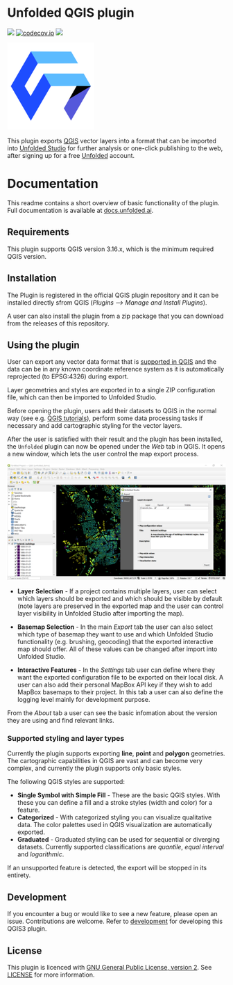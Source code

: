 # Unfolded QGIS plugin

![](https://github.com/UnfoldedInc/qgis-plugin/workflows/Tests/badge.svg)
[![codecov.io](https://codecov.io/github/UnfoldedInc/qgis-plugin/coverage.svg?branch=main)](https://codecov.io/github/UnfoldedInc/qgis-plugin?branch=main)
![](https://github.com/UnfoldedInc/qgis-plugin/workflows/Release/badge.svg)

<img src="docs/imgs/uf_qgis_logo.svg" width="200" height="200">

This plugin exports [QGIS](http://qgis.org/) vector layers into a format that can be imported into  [Unfolded Studio](https://studio.unfolded.ai/) for further analysis or one-click publishing to the web, after signing up for a free [Unfolded](https://unfolded.ai/) account.

# Documentation

This readme contains a short overview of basic functionality of the plugin. Full documentation is available at [docs.unfolded.ai](https://docs.unfolded.ai/integrations/qgis).

## Requirements

This plugin supports QGIS version 3.16.x, which is the minimum required QGIS version.

## Installation

The Plugin is registered in the official QGIS plugin repository and it can be installed directly sfrom QGIS (*Plugins --> Manage and Install Plugins*).

A user can also install the plugin from a zip package that you can download from the releases of this repository.

## Using the plugin

User can export any vector data format that
is [supported in QGIS](https://docs.qgis.org/3.16/en/docs/user_manual/working_with_vector/index.html) and the data can
be in any known coordinate reference system as it is automatically reprojected (to EPSG:4326) during export.

Layer geometries and styles are exported in to a single ZIP configuration file, which can then be imported to Unfolded
Studio.

Before opening the plugin, users add their datasets to QGIS in the normal way (see
e.g. [QGIS tutorials](https://www.qgistutorials.com/en/)), perform some data processing tasks if necessary and add
cartographic styling for the vector layers.

After the user is satisfied with their result and the plugin has been installed, the `Unfolded` plugin can now be opened
under the *Web* tab in QGIS. It opens a new window, which lets the user control the map export process.

![Main plugin dialog](docs/imgs/main_dialog.png)

- **Layer Selection** - If a project contains multiple layers, user can select which layers should be exported and which
  should be visible by default (note layers are preserved in the exported map and the user can control layer visibility
  in Unfolded Studio after importing the map).

- **Basemap Selection** - In the main *Export* tab the user can also select which type of basemap they want to use and
  which Unfolded Studio functionality (e.g. brushing, geocoding) that the exported interactive map should offer. All of
  these values can be changed after import into Unfolded Studio.

- **Interactive Features** - In the *Settings* tab user can define where they want the exported configuration file to be
  exported on their local disk. A user can also add their personal MapBox API key if they wish to add MapBox basemaps to
  their project. In this tab a user can also define the logging level mainly for development purpose.

From the *About* tab a user can see the basic infomation about the version they are using and find relevant links.

### Supported styling and layer types

Currently the plugin supports exporting **line**, **point** and **polygon** geometries. The cartographic capabilities in QGIS are vast and can become very complex, and currently the plugin supports only basic styles.

The following QGIS styles are supported:

 - **Single Symbol with Simple Fill** - These are the basic QGIS styles. With these you can define a fill and a stroke styles (width and color) for a feature.
 - **Categorized** - With categorized styling you can visualize qualitative data. The color palettes used in QGIS visualization are automatically exported.
 - **Graduated** - Graduated styling can be used for sequential or diverging datasets. Currently supported classifications are *quantile*, *equal interval* and *logarithmic*.

If an unsupported feature is detected, the export will be stopped in its entirety.

## Development

If you encounter a bug or would like to see a new feature, please open an issue. Contributions are welcome. Refer to [development](docs/development.md) for developing this QGIS3 plugin.

## License

This plugin is licenced with
[GNU General Public License, version 2](https://www.gnu.org/licenses/old-licenses/gpl-2.0.en.html).
See [LICENSE](LICENSE) for more information.
